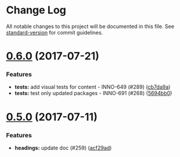 # Change Log

All notable changes to this project will be documented in this file.
See [standard-version](https://github.com/conventional-changelog/standard-version) for commit guidelines.

<a name="0.6.0"></a>
# [0.6.0](https://github.com/ec-europa/europa-component-library/compare/@ec-europa/ecl-typography-headings@0.5.0...@ec-europa/ecl-typography-headings@0.6.0) (2017-07-21)


### Features

* **tests:** add visual tests for content - INNO-649 (#289) ([cb7da9a](https://github.com/ec-europa/europa-component-library/commit/cb7da9a))
* **tests:** test only updated packages - INNO-691 (#268) ([5694bb0](https://github.com/ec-europa/europa-component-library/commit/5694bb0))




<a name="0.5.0"></a>
# [0.5.0](https://github.com/ec-europa/europa-component-library/compare/@ec-europa/ecl-typography-headings@0.4.1...@ec-europa/ecl-typography-headings@0.5.0) (2017-07-11)


### Features

* **headings:** update doc (#259) ([acf29ad](https://github.com/ec-europa/europa-component-library/commit/acf29ad))
